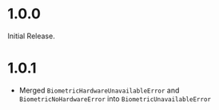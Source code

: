 # 1.0.0

Initial Release.

# 1.0.1

- Merged `BiometricHardwareUnavailableError` and `BiometricNoHardwareError` into `BiometricUnavailableError`